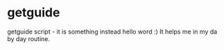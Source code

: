 getguide
========

getguide script - it is something instead hello word :)
It helps me in my da by day routine. 
